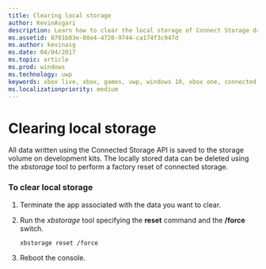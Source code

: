 ```yaml
---
title: Clearing local storage
author: KevinAsgari
description: Learn how to clear the local storage of Connect Storage data.
ms.assetid: 0701b03e-88e4-4720-9744-ca174f3c947d
ms.author: kevinasg
ms.date: 04/04/2017
ms.topic: article
ms.prod: windows
ms.technology: uwp
keywords: xbox live, xbox, games, uwp, windows 10, xbox one, connected storage
ms.localizationpriority: medium
---
```


# Clearing local storage

All data written using the Connected Storage API is saved to the storage volume on development kits. The locally stored data can be deleted using the *xbstorage* tool to perform a factory reset of connected storage.

### To clear local storage

1.  Terminate the app associated with the data you want to clear.
2.  Run the *xbstorage* tool specifying the **reset** command and the **/force** switch.

        xbstorage reset /force

3.  Reboot the console.
